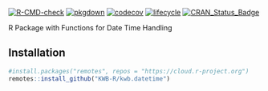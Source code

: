 [![R-CMD-check](https://github.com/KWB-R/kwb.datetime/workflows/R-CMD-check/badge.svg)](https://github.com/KWB-R/kwb.datetime/actions?query=workflow%3AR-CMD-check)
[![pkgdown](https://github.com/KWB-R/kwb.datetime/workflows/pkgdown/badge.svg)](https://github.com/KWB-R/kwb.datetime/actions?query=workflow%3Apkgdown)
[![codecov](https://codecov.io/github/KWB-R/kwb.datetime/branch/master/graphs/badge.svg)](https://codecov.io/github/KWB-R/kwb.datetime)
[![lifecycle](https://img.shields.io/badge/lifecycle-stable-brightgreen.svg)](https://www.tidyverse.org/lifecycle/#stable)
[![CRAN_Status_Badge](http://www.r-pkg.org/badges/version/kwb.datetime)](http://cran.r-project.org/package=kwb.datetime)

R Package with Functions for Date Time Handling


## Installation

```r
#install.packages("remotes", repos = "https://cloud.r-project.org")
remotes::install_github("KWB-R/kwb.datetime")
```
